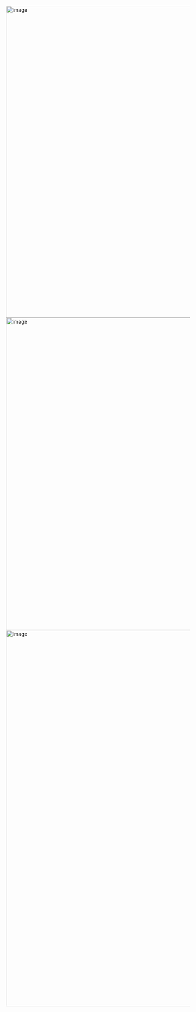 <img width="1107" height="852" alt="image" src="https://github.com/user-attachments/assets/01ecdc56-30b9-4981-a5e4-066e93a28b7f" />

<img width="1159" height="854" alt="image" src="https://github.com/user-attachments/assets/7253b677-d4ad-440e-ab98-031059bce384" />

<img width="2436" height="1028" alt="image" src="https://github.com/user-attachments/assets/285d90ab-9b4c-4c13-b8ae-ffe38dc2252f" />
